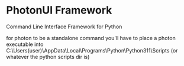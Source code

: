 # PhotonUI Framework
Command Line Interface Framework for Python

for photon to be a standalone command you'll have to place a photon executable into
C:\Users\(user)\AppData\Local\Programs\Python\Python311\Scripts (or whatever the python scripts dir is)